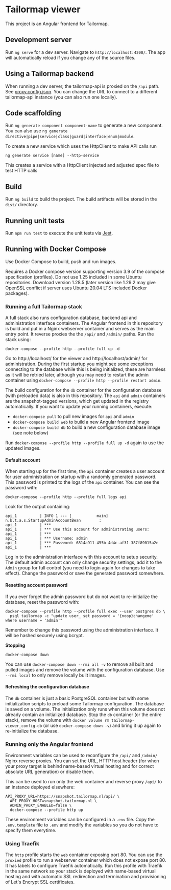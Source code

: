 # Tailormap viewer

This project is an Angular frontend for Tailormap.

## Development server

Run `ng serve` for a dev server. Navigate to `http://localhost:4200/`. The app will automatically reload if you change any of the source files.

## Using a Tailormap backend

When running a dev server, the tailormap-api is proxied on the `/api` path. See [proxy.config.json](proxy.config.json). You can change the URL to connect to a
different tailormap-api instance (you can also run one locally).

## Code scaffolding

Run `ng generate component component-name` to generate a new component. You can also use `ng generate directive|pipe|service|class|guard|interface|enum|module`.

To create a new service which uses the HttpClient to make API calls run

`ng generate service [name] --http-service`

This creates a service with a HttpClient injected and adjusted spec file to test HTTP calls

## Build

Run `ng build` to build the project. The build artifacts will be stored in the `dist/` directory.

## Running unit tests

Run `npm run test` to execute the unit tests via [Jest](https://jestjs.io).

## Running with Docker Compose

Use Docker Compose to build, push and run images.

Requires a Docker compose version supporting version 3.9 of the compose specification (profiles). Do not use 1.25 included in some Ubuntu
repositories. Download version 1.28.5 (later version like 1.29.2 may give OpenSSL conflict if server uses Ubuntu 20.04 LTS included Docker
packages).


### Running a full Tailormap stack

A full stack also runs configuration database, backend api and administration interface containers. The Angular frontend in this repository
is build and put in a Nginx webserver container and serves as the main entry point. It reverse proxies the the `/api/` and `/admin/` paths.
Run the stack using:

`docker-compose --profile http --profile full up -d`

Go to http://localhost/ for the viewer and http://localhost/admin/ for administration. During the first startup you might see some
exceptions connecting to the database while this is being initialized, these are harmless as it will be retried later, although you may need
to restart the admin container using `docker-compose --profile http --profile restart admin`.

The build configuration for the `db` container for the configuration database (with preloaded data) is also in this
repository. The `api` and `admin` containers are the snapshot-tagged versions, which get updated in
the registry automatically. If you want to update your running containers, execute:

- `docker-compose pull` to pull new images for `api` and `admin`
- `docker-compose build web` to build a new Angular frontend image
- `docker-compose build db` to build a new configuration database image (see note below)

Run `docker-compose --profile http --profile full up -d` again to use the updated images.

#### Default account

When starting up for the first time, the `api` container creates a user account for user administration on startup with a randomly generated
password. This password is printed to the logs of the `api` container. You can see the password with:

`docker-compose --profile http --profile full logs api`

Look for the output containing:

```
api_1          | INFO 1 --- [           main] n.b.t.a.s.StartupAdminAccountBean        :
api_1          | ***
api_1          | *** Use this account for administrating users:
api_1          | ***
api_1          | *** Username: admin
api_1          | *** Password: 6814a911-455b-4d4c-af31-387f89015a2e
api_1          | ***
```

Log in to the administration interface with this account to setup security. The default admin account can only change security settings, add
it to the `Admin` group for full control (you need to login again for changes to take effect). Change the password or save the generated
password somewhere.

#### Resetting account password

If you ever forget the admin password but do not want to re-initialize the database, reset the password with:

```
docker-compose --profile http --profile full exec --user postgres db \
  psql tailormap -c "update user_ set password = '{noop}changeme' where username = 'admin'"
```

Remember to change this password using the administration interface. It will be hashed securely using bcrypt.

**Stopping**

`docker-compose down`

You can use `docker-compose down --rmi all -v` to remove all built and pulled images and remove the volume with the configuration
database. Use `--rmi local` to only remove locally built images.

#### Refreshing the configuration database

The `db` container is just a basic PostgreSQL container but with some initialization scripts to preload some Tailormap configuration. The
database is saved on a volume. The initialization only runs when this volume does not already contain an initialized database. Stop the `db`
container (or the entire stack), remove the volume with `docker volume rm tailormap-viewer_config-db` (or use `docker-compose down -v`) and
bring it up again to re-initialize the database.

### Running only the Angular frontend

Environment variables can be used to reconfigure the `/api/` and `/admin/` Nginx reverse proxies. You can set the URL, HTTP host header (for
when your proxy target is behind name-based virtual hosting and for correct absolute URL generation) or disable them.

This can be used to run only the web container and reverse proxy `/api/` to an instance deployed elsewhere:

```
API_PROXY_URL=https://snapshot.tailormap.nl/api/ \
  API_PROXY_HOST=snapshot.tailormap.nl \
  ADMIN_PROXY_ENABLED=false \
  docker-compose --profile http up
```

These environment variables can be configured in a `.env` file. Copy the `.env.template` file to `.env` and modify the variables so you do
not have to specify them everytime.

### Using Traefik

The `http` profile starts the `web` container exposing port 80. You can use the `proxied` profile to run a webserver container which does
not expose port 80. It has labels to configure Traefik automatically. Run this profile with Traefik in the same network so your stack is
deployed with name-based virtual hosting and with automatic SSL redirection and termination and provisioning of Let's Encrypt SSL
certificates.
